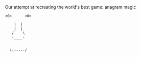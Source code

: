 Our attempt at recreating the world's best game: anagram magic



    <0>      <0>
           
        |  |
        |  |
       /    \
       -____-


      \------/


